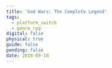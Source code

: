 ```yaml
---
title: 'God Wars: The Complete Legend'
tags:
  - platform_switch
  - genre_rpg
digital: false
physical: true
guide: false
pending: false
date: 2018-09-10
---
```

